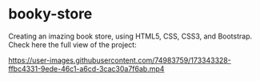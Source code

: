 # booky-store
Creating an imazing book store, using HTML5, CSS, CSS3, and Bootstrap. Check here the full view of the project: 

https://user-images.githubusercontent.com/74983759/173343328-ffbc4331-9ede-46c1-a6cd-3cac30a7f6ab.mp4


